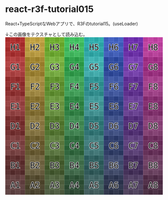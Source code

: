 # react-r3f-tutorial015
React+TypeScriptなWebアプリで、R3Fのtutorial15。(useLoader)

↓この画像をテクスチャとして読み込む。
![](https://github.com/aaaa1597/react-r3f-tutorial015/blob/main/public/imgs/grid.png)
